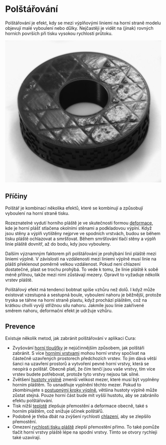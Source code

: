Polštářování
====
Polštářování je efekt, kdy se mezi výplňovými liniemi na horní straně modelu objevují malé vyboulení nebo důlky. Nejčastěji je vidět na (jinak) rovných horních površích při tisku vysokou rychlostí průtoku.

![Silné boule a malé důlky v povrchu](../../../articles/images/pillowing.jpg)

Příčiny
----
Polštář je kombinací několika efektů, které se kombinují a způsobují vyboulení na horní straně tisku.

Rozeznatelné vydutí horního pláště je ve skutečnosti formou [deformace](warping.md), kde je horní plášť stlačena okolními stěnami a podkladovou výplní. Když jsou stěny a výplň vytištěny nejprve ve spodních vrstvách, budou se během tisku pláště ochlazovat a smršťovat. Během smršťování tlačí stěny a výplň linie pláště dovnitř, až do bodu, kdy jsou vybouleny.

Dalším významným faktorem při polštářování je prohýbání linií pláště mezi liniemi výplně. V závislosti na vzdálenosti mezi liniemi výplně musí linie na plášti překlenout poměrně velkou vzdálenost. Pokud není chlazení dostatečné, plast se trochu prohýbá. To vede k tomu, že linie pláště k sobě méně přilnou, takže mezi nimi zůstávají mezery. Opravit to vyžaduje několik vrstev pláště.

Polštářový efekt má tendenci bobtnat spíše vzhůru než dolů. I když může existovat vzestupná a sestupná boule, vyboulení nahoru je běžnější, protože tryska se táhne na horní straně plastu, když prochází pláštěm, což na krátkou chvíli vyvíjí střižnou sílu nahoru. Jakmile jsou linie zakřivené směrem nahoru, deformační efekt je udržuje vzhůru.

Prevence
----
Existuje několik metod, jak zabránit polštářování v aplikaci Cura:
* Zvyšování [horní tloušťky](../top_bottom/top_thickness.md) je nejúčinnějším způsobem, jak polštáři zabránit. S více [horními vrstvami](../top_bottom/top_layers.md) mohou horní vrstvy spočívat na částečně uzavřených prostorech předchozích vrstev. To jim dává větší šanci na uzavření prostorů a vytvoření pevné horní vrstvy, která se neopírá o polštář. Obecně platí, že čím tenčí jsou vaše vrstvy, tím více vrstev budete potřebovat, protože tyto vrstvy nejsou tak silné.
* Zvětšení [hustoty výplně](../infill/infill_sparse_density.md) zmenší velikost mezer, které musí být vyplněny horním pláštěm. To usnadňuje vyplnění těchto mezer. Pokud to zkombinujete s [postupnými kroky výplně](../infill/gradual_infill_steps.md), většina hustoty výplně může zůstat stejná. Pouze horní část bude mít vyšší hustotu, aby se zabránilo efektu polštářování.
* Tisk nižší [teplotě](../material/material_print_temperature.md) zlepšuje přemostění a deformace obecně, také s horním pláštěm, což snižuje účinek polštářů.
* Podobně je třeba dbát na zvýšení rychlosti [chlazení](../cooling/cool_fan_speed.md), aby se zlepšilo přemostění.
* Omezení [rychlosti tisku pláště](../speed/speed_topbottom.md) zlepší přemostění přímo. To také pomůže tlačit horní vrstvy pláště lépe na spodní vrstvy. Tímto se otvory rychleji také uzavírají.